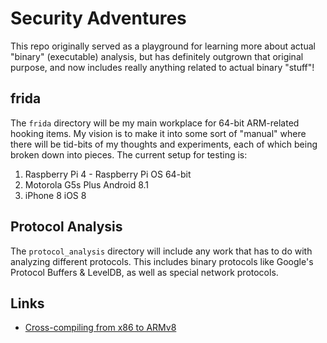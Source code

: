 # Security Adventures

This repo originally served as a playground for learning more about actual "binary" (executable) analysis,
but has definitely outgrown that original purpose, and now includes really anything related to 
actual binary "stuff"!


## frida

The `frida` directory will be my main workplace for 64-bit ARM-related hooking items.
My vision is to make it into some sort of "manual" where there will be tid-bits 
of my thoughts and experiments, each of which being broken down into pieces.
The current setup for testing is:
1. Raspberry Pi 4 - Raspberry Pi OS 64-bit
2. Motorola G5s Plus Android 8.1
3. iPhone 8 iOS 8

## Protocol Analysis
The `protocol_analysis` directory will include any work that has to do with analyzing 
different protocols. This includes binary protocols like Google's Protocol Buffers & LevelDB,
as well as special network protocols.



## Links

- [Cross-compiling from x86 to ARMv8](https://jensd.be/1126/linux/cross-compiling-for-arm-or-aarch64-on-debian-or-ubuntu)
